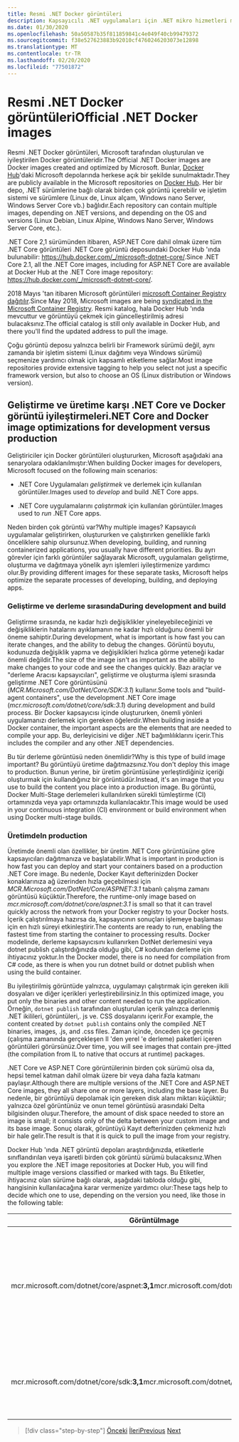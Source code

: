 ```yaml
---
title: Resmi .NET Docker görüntüleri
description: Kapsayıcılı .NET uygulamaları için .NET mikro hizmetleri mimarisi | Resmi .NET Docker görüntüleri
ms.date: 01/30/2020
ms.openlocfilehash: 50a50587b35f811859841c4e049f40cb99479372
ms.sourcegitcommit: f38e527623883b92010cf4760246203073e12898
ms.translationtype: MT
ms.contentlocale: tr-TR
ms.lasthandoff: 02/20/2020
ms.locfileid: "77501872"
---
```

# <a name="official-net-docker-images"></a><span data-ttu-id="27cbe-103">Resmi .NET Docker görüntüleri</span><span class="sxs-lookup"><span data-stu-id="27cbe-103">Official .NET Docker images</span></span>

<span data-ttu-id="27cbe-104">Resmi .NET Docker görüntüleri, Microsoft tarafından oluşturulan ve iyileştirilen Docker görüntüleridir.</span><span class="sxs-lookup"><span data-stu-id="27cbe-104">The Official .NET Docker images are Docker images created and optimized by Microsoft.</span></span> <span data-ttu-id="27cbe-105">Bunlar, [Docker Hub](https://hub.docker.com/u/microsoft/)'daki Microsoft depolarında herkese açık bir şekilde sunulmaktadır.</span><span class="sxs-lookup"><span data-stu-id="27cbe-105">They are publicly available in the Microsoft repositories on [Docker Hub](https://hub.docker.com/u/microsoft/).</span></span> <span data-ttu-id="27cbe-106">Her bir depo, .NET sürümlerine bağlı olarak birden çok görüntü içerebilir ve işletim sistemi ve sürümlere (Linux de, Linux alçam, Windows nano Server, Windows Server Core vb.) bağlıdır.</span><span class="sxs-lookup"><span data-stu-id="27cbe-106">Each repository can contain multiple images, depending on .NET versions, and depending on the OS and versions (Linux Debian, Linux Alpine, Windows Nano Server, Windows Server Core, etc.).</span></span>

<span data-ttu-id="27cbe-107">.NET Core 2,1 sürümünden itibaren, ASP.NET Core dahil olmak üzere tüm .NET Core görüntüleri .NET Core görüntü deposundaki Docker Hub 'ında bulunabilir: <https://hub.docker.com/_/microsoft-dotnet-core/>.</span><span class="sxs-lookup"><span data-stu-id="27cbe-107">Since .NET Core 2.1, all the .NET Core images, including for ASP.NET Core are available at Docker Hub at the .NET Core image repository: <https://hub.docker.com/_/microsoft-dotnet-core/>.</span></span>

<span data-ttu-id="27cbe-108">2018 Mayıs 'tan itibaren Microsoft görüntüleri [microsoft Container Registry dağıtılır](https://azure.microsoft.com/blog/microsoft-syndicates-container-catalog/).</span><span class="sxs-lookup"><span data-stu-id="27cbe-108">Since May 2018, Microsoft images are being [syndicated in the Microsoft Container Registry](https://azure.microsoft.com/blog/microsoft-syndicates-container-catalog/).</span></span> <span data-ttu-id="27cbe-109">Resmi katalog, hala Docker Hub 'ında mevcuttur ve görüntüyü çekmek için güncelleştirilmiş adresi bulacaksınız.</span><span class="sxs-lookup"><span data-stu-id="27cbe-109">The official catalog is still only available in Docker Hub, and there you'll find the updated address to pull the image.</span></span>

<span data-ttu-id="27cbe-110">Çoğu görüntü deposu yalnızca belirli bir Framework sürümü değil, aynı zamanda bir işletim sistemi (Linux dağıtımı veya Windows sürümü) seçmenize yardımcı olmak için kapsamlı etiketleme sağlar.</span><span class="sxs-lookup"><span data-stu-id="27cbe-110">Most image repositories provide extensive tagging to help you select not just a specific framework version, but also to choose an OS (Linux distribution or Windows version).</span></span>

## <a name="net-core-and-docker-image-optimizations-for-development-versus-production"></a><span data-ttu-id="27cbe-111">Geliştirme ve üretime karşı .NET Core ve Docker görüntü iyileştirmeleri</span><span class="sxs-lookup"><span data-stu-id="27cbe-111">.NET Core and Docker image optimizations for development versus production</span></span>

<span data-ttu-id="27cbe-112">Geliştiriciler için Docker görüntüleri oluştururken, Microsoft aşağıdaki ana senaryolara odaklanılmıştır:</span><span class="sxs-lookup"><span data-stu-id="27cbe-112">When building Docker images for developers, Microsoft focused on the following main scenarios:</span></span>

- <span data-ttu-id="27cbe-113">.NET Core Uygulamaları *geliştirmek* ve derlemek için kullanılan görüntüler.</span><span class="sxs-lookup"><span data-stu-id="27cbe-113">Images used to *develop* and build .NET Core apps.</span></span>

- <span data-ttu-id="27cbe-114">.NET Core uygulamalarını *çalıştırmak* için kullanılan görüntüler.</span><span class="sxs-lookup"><span data-stu-id="27cbe-114">Images used to *run* .NET Core apps.</span></span>

<span data-ttu-id="27cbe-115">Neden birden çok görüntü var?</span><span class="sxs-lookup"><span data-stu-id="27cbe-115">Why multiple images?</span></span> <span data-ttu-id="27cbe-116">Kapsayıcılı uygulamalar geliştirirken, oluştururken ve çalıştırırken genellikle farklı önceliklere sahip olursunuz.</span><span class="sxs-lookup"><span data-stu-id="27cbe-116">When developing, building, and running containerized applications, you usually have different priorities.</span></span> <span data-ttu-id="27cbe-117">Bu ayrı görevler için farklı görüntüler sağlayarak Microsoft, uygulamaları geliştirme, oluşturma ve dağıtmaya yönelik ayrı işlemleri iyileştirmenize yardımcı olur.</span><span class="sxs-lookup"><span data-stu-id="27cbe-117">By providing different images for these separate tasks, Microsoft helps optimize the separate processes of developing, building, and deploying apps.</span></span>

### <a name="during-development-and-build"></a><span data-ttu-id="27cbe-118">Geliştirme ve derleme sırasında</span><span class="sxs-lookup"><span data-stu-id="27cbe-118">During development and build</span></span>

<span data-ttu-id="27cbe-119">Geliştirme sırasında, ne kadar hızlı değişiklikler yineleyebileceğinizi ve değişikliklerin hatalarını ayıklamanın ne kadar hızlı olduğunu önemli bir öneme sahiptir.</span><span class="sxs-lookup"><span data-stu-id="27cbe-119">During development, what is important is how fast you can iterate changes, and the ability to debug the changes.</span></span> <span data-ttu-id="27cbe-120">Görüntü boyutu, kodunuzda değişiklik yapma ve değişiklikleri hızlıca görme yeteneği kadar önemli değildir.</span><span class="sxs-lookup"><span data-stu-id="27cbe-120">The size of the image isn't as important as the ability to make changes to your code and see the changes quickly.</span></span> <span data-ttu-id="27cbe-121">Bazı araçlar ve "derleme Aracısı kapsayıcıları", geliştirme ve oluşturma işlemi sırasında geliştirme .NET Core görüntüsünü (*MCR.Microsoft.com/DotNet/Core/SDK:3.1*) kullanır.</span><span class="sxs-lookup"><span data-stu-id="27cbe-121">Some tools and "build-agent containers", use the development .NET Core image (*mcr.microsoft.com/dotnet/core/sdk:3.1*) during development and build process.</span></span> <span data-ttu-id="27cbe-122">Bir Docker kapsayıcısı içinde oluştururken, önemli yönleri uygulamanızı derlemek için gereken öğelerdir.</span><span class="sxs-lookup"><span data-stu-id="27cbe-122">When building inside a Docker container, the important aspects are the elements that are needed to compile your app.</span></span> <span data-ttu-id="27cbe-123">Bu, derleyicisini ve diğer .NET bağımlılıklarını içerir.</span><span class="sxs-lookup"><span data-stu-id="27cbe-123">This includes the compiler and any other .NET dependencies.</span></span>

<span data-ttu-id="27cbe-124">Bu tür derleme görüntüsü neden önemlidir?</span><span class="sxs-lookup"><span data-stu-id="27cbe-124">Why is this type of build image important?</span></span> <span data-ttu-id="27cbe-125">Bu görüntüyü üretime dağıtmazsınız.</span><span class="sxs-lookup"><span data-stu-id="27cbe-125">You don't deploy this image to production.</span></span> <span data-ttu-id="27cbe-126">Bunun yerine, bir üretim görüntüsüne yerleştirdiğiniz içeriği oluşturmak için kullandığınız bir görüntüdür.</span><span class="sxs-lookup"><span data-stu-id="27cbe-126">Instead, it's an image that you use to build the content you place into a production image.</span></span> <span data-ttu-id="27cbe-127">Bu görüntü, Docker Multi-Stage derlemeleri kullanılırken sürekli tümleştirme (CI) ortamınızda veya yapı ortamınızda kullanılacaktır.</span><span class="sxs-lookup"><span data-stu-id="27cbe-127">This image would be used in your continuous integration (CI) environment or build environment when using Docker multi-stage builds.</span></span>

### <a name="in-production"></a><span data-ttu-id="27cbe-128">Üretimde</span><span class="sxs-lookup"><span data-stu-id="27cbe-128">In production</span></span>

<span data-ttu-id="27cbe-129">Üretimde önemli olan özellikler, bir üretim .NET Core görüntüsüne göre kapsayıcıları dağıtmanıza ve başlatabilir.</span><span class="sxs-lookup"><span data-stu-id="27cbe-129">What is important in production is how fast you can deploy and start your containers based on a production .NET Core image.</span></span> <span data-ttu-id="27cbe-130">Bu nedenle, Docker Kayıt defterinizden Docker konaklarınıza ağ üzerinden hızla geçebilmesi için *MCR.Microsoft.com/DotNet/Core/ASPNET:3.1* tabanlı çalışma zamanı görüntüsü küçüktür.</span><span class="sxs-lookup"><span data-stu-id="27cbe-130">Therefore, the runtime-only image based on *mcr.microsoft.com/dotnet/core/aspnet:3.1* is small so that it can travel quickly across the network from your Docker registry to your Docker hosts.</span></span> <span data-ttu-id="27cbe-131">İçerik çalıştırılmaya hazırsa da, kapsayıcının sonuçları işlemeye başlaması için en hızlı süreyi etkinleştirir.</span><span class="sxs-lookup"><span data-stu-id="27cbe-131">The contents are ready to run, enabling the fastest time from starting the container to processing results.</span></span> <span data-ttu-id="27cbe-132">Docker modelinde, derleme kapsayıcısını kullanırken DotNet derlemesini veya dotnet publish çalıştırdığınızda olduğu gibi, C\# kodundan derleme için ihtiyacınız yoktur.</span><span class="sxs-lookup"><span data-stu-id="27cbe-132">In the Docker model, there is no need for compilation from C\# code, as there is when you run dotnet build or dotnet publish when using the build container.</span></span>

<span data-ttu-id="27cbe-133">Bu iyileştirilmiş görüntüde yalnızca, uygulamayı çalıştırmak için gereken ikili dosyaları ve diğer içerikleri yerleştirebilirsiniz.</span><span class="sxs-lookup"><span data-stu-id="27cbe-133">In this optimized image, you put only the binaries and other content needed to run the application.</span></span> <span data-ttu-id="27cbe-134">Örneğin, `dotnet publish` tarafından oluşturulan içerik yalnızca derlenmiş .NET ikilileri, görüntüleri,. js ve. CSS dosyalarını içerir.</span><span class="sxs-lookup"><span data-stu-id="27cbe-134">For example, the content created by `dotnet publish` contains only the compiled .NET binaries, images, .js, and .css files.</span></span> <span data-ttu-id="27cbe-135">Zaman içinde, önceden içe geçmiş (çalışma zamanında gerçekleşen Il 'den yerel 'e derleme) paketleri içeren görüntüleri görürsünüz.</span><span class="sxs-lookup"><span data-stu-id="27cbe-135">Over time, you will see images that contain pre-jitted (the compilation from IL to native that occurs at runtime) packages.</span></span>

<span data-ttu-id="27cbe-136">.NET Core ve ASP.NET Core görüntülerinin birden çok sürümü olsa da, hepsi temel katman dahil olmak üzere bir veya daha fazla katmanı paylaşır.</span><span class="sxs-lookup"><span data-stu-id="27cbe-136">Although there are multiple versions of the .NET Core and ASP.NET Core images, they all share one or more layers, including the base layer.</span></span> <span data-ttu-id="27cbe-137">Bu nedenle, bir görüntüyü depolamak için gereken disk alanı miktarı küçüktür; yalnızca özel görüntünüz ve onun temel görüntüsü arasındaki Delta bilgisinden oluşur.</span><span class="sxs-lookup"><span data-stu-id="27cbe-137">Therefore, the amount of disk space needed to store an image is small; it consists only of the delta between your custom image and its base image.</span></span> <span data-ttu-id="27cbe-138">Sonuç olarak, görüntüyü Kayıt defterinizden çekmeniz hızlı bir hale gelir.</span><span class="sxs-lookup"><span data-stu-id="27cbe-138">The result is that it is quick to pull the image from your registry.</span></span>

<span data-ttu-id="27cbe-139">Docker Hub 'ında .NET görüntü depoları araştırdığınızda, etiketlerle sınıflandırılan veya işaretli birden çok görüntü sürümü bulacaksınız.</span><span class="sxs-lookup"><span data-stu-id="27cbe-139">When you explore the .NET image repositories at Docker Hub, you will find multiple image versions classified or marked with tags.</span></span> <span data-ttu-id="27cbe-140">Bu Etiketler, ihtiyacınız olan sürüme bağlı olarak, aşağıdaki tabloda olduğu gibi, hangisinin kullanılacağına karar vermenize yardımcı olur:</span><span class="sxs-lookup"><span data-stu-id="27cbe-140">These tags help to decide which one to use, depending on the version you need, like those in the following table:</span></span>

| <span data-ttu-id="27cbe-141">Görüntü</span><span class="sxs-lookup"><span data-stu-id="27cbe-141">Image</span></span> | <span data-ttu-id="27cbe-142">Yorumlar</span><span class="sxs-lookup"><span data-stu-id="27cbe-142">Comments</span></span> |
|-------|----------|
| <span data-ttu-id="27cbe-143">mcr.microsoft.com/dotnet/core/aspnet:**3,1**</span><span class="sxs-lookup"><span data-stu-id="27cbe-143">mcr.microsoft.com/dotnet/core/aspnet:**3.1**</span></span> | <span data-ttu-id="27cbe-144">ASP.NET Core, yalnızca çalışma zamanı ve ASP.NET Core iyileştirmeleri, Linux ve Windows 'da (çoklu mimari)</span><span class="sxs-lookup"><span data-stu-id="27cbe-144">ASP.NET Core, with runtime only and ASP.NET Core optimizations, on Linux and Windows (multi-arch)</span></span> |
| <span data-ttu-id="27cbe-145">mcr.microsoft.com/dotnet/core/sdk:**3,1**</span><span class="sxs-lookup"><span data-stu-id="27cbe-145">mcr.microsoft.com/dotnet/core/sdk:**3.1**</span></span> | <span data-ttu-id="27cbe-146">.NET Core, SDK 'lar dahil, Linux ve Windows üzerinde (çoklu mimari)</span><span class="sxs-lookup"><span data-stu-id="27cbe-146">.NET Core, with SDKs included, on Linux and Windows (multi-arch)</span></span> |

> [!div class="step-by-step"]
> <span data-ttu-id="27cbe-147">[Önceki](net-container-os-targets.md)
> [İleri](../architect-microservice-container-applications/index.md)</span><span class="sxs-lookup"><span data-stu-id="27cbe-147">[Previous](net-container-os-targets.md)
[Next](../architect-microservice-container-applications/index.md)</span></span>
